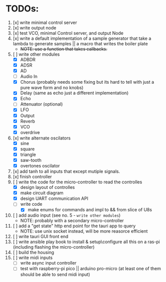 # TODOs:

1. [x] write minimal control server
2. [x] write output node
3. [x] test VCO, minimal Control server, and output Node
4. [x] write a default implementation of a sample generator that take a lambda to generate samples || a macro that writes the boiler plate
    - ~~NOTE: use a function that takes callbacks.~~
5. [ ] write other modules
    - [x] ADBDR
    - [x] ADSR
    - [x] AD
    - [ ] Audio In 
    - [x] Chorus (probably needs some fixing but its hard to tell with just a pure wave form and no knobs)
    - [x] Delay (same as echo just a different implementation)
    - [x] Echo
    - [ ] Attenuator (optional)
    - [x] LFO
    <!-- - [ ] Mid-Pass -->
    - [x] Output
    - [x] Reverb
    - [x] VCO
    - [x] overdrive
6. [x] write alternate oscilators
    - [x] sine
    - [x] square
    - [x] triangle
    - [x] saw-tooth
    - [x] overtones oscilator
7. [x] add tanh to all inputs that except mutiple signals.
8. [x] finish controller
9. [ ] write the code for the micro-controller to read the controlles
    - [x] design layout of controlles
    - [x] make circuit diagram
    - [x] design UART communication API
    - [ ] write code
        - [x] make enums for commands and impl to && from slice of U8s
10. [ ] add audio input (see no. 5 - `write other modules`)
    - NOTE: probably with a secondary micro-controller
11. [ ] add a "get state" http end point for the tauri app to query
    - NOTE: use unix socket instead, will be more reasorce efficient
12. [ ] write tauri GUI front end
13. [ ] write ansible play book to install & setup\configure all this on a ras-pi (including flashing the micro-controller)
14. [ ] build the housing
15. [ ] write midi inputs
    - [ ] write async input controller
    - [ ] test with raspberry-pi pico || arduino pro-micro (at least one of them should be able to send midi input)
